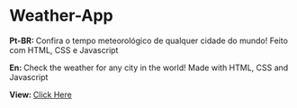 # Weather-App

<p> <strong>Pt-BR: </strong>Confira o tempo meteorológico de qualquer cidade do mundo! Feito com HTML, CSS e Javascript</p>
<p> <strong>En: </strong>Check the weather for any city in the world! Made with HTML, CSS and Javascript</p>
<p > <strong>View: </strong> <a href="https://leoaoun.github.io/Rock-Paper-Scissors/" target="_blank"> Click Here</p>
<br>
<div align="center">


  
</div>
